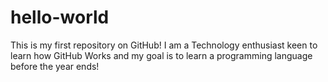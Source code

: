 # hello-world
This is my first repository on GitHub!
I am a Technology enthusiast keen to learn how GitHub Works and my goal is to learn a programming language before the
year ends!
